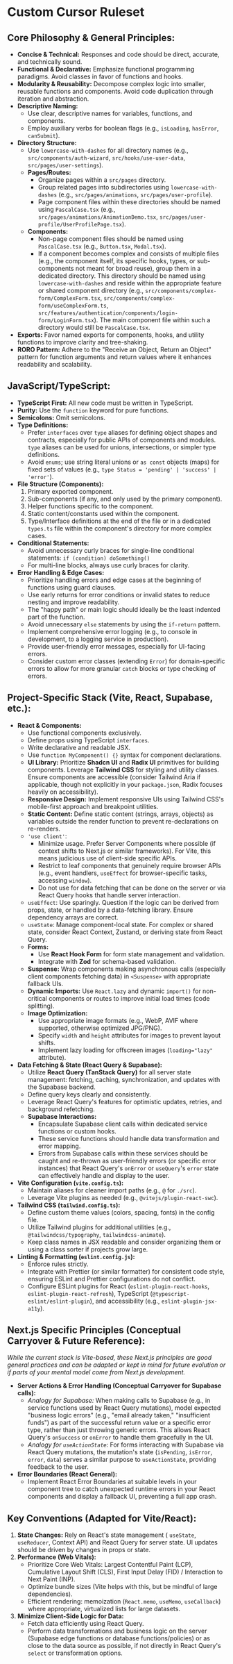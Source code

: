 # Custom Cursor Ruleset

## Core Philosophy & General Principles:

*   **Concise & Technical:** Responses and code should be direct, accurate, and technically sound.
*   **Functional & Declarative:** Emphasize functional programming paradigms. Avoid classes in favor of functions and hooks.
*   **Modularity & Reusability:** Decompose complex logic into smaller, reusable functions and components. Avoid code duplication through iteration and abstraction.
*   **Descriptive Naming:**
    *   Use clear, descriptive names for variables, functions, and components.
    *   Employ auxiliary verbs for boolean flags (e.g., `isLoading`, `hasError`, `canSubmit`).
*   **Directory Structure:**
    *   Use `lowercase-with-dashes` for all directory names (e.g., `src/components/auth-wizard`, `src/hooks/use-user-data`, `src/pages/user-settings`).
    *   **Pages/Routes:**
        *   Organize pages within a `src/pages` directory.
        *   Group related pages into subdirectories using `lowercase-with-dashes` (e.g., `src/pages/animations`, `src/pages/user-profile`).
        *   Page component files within these directories should be named using `PascalCase.tsx` (e.g., `src/pages/animations/AnimationDemo.tsx`, `src/pages/user-profile/UserProfilePage.tsx`).
    *   **Components:**
        *   Non-page component files should be named using `PascalCase.tsx` (e.g., `Button.tsx`, `Modal.tsx`).
        *   If a component becomes complex and consists of multiple files (e.g., the component itself, its specific hooks, types, or sub-components not meant for broad reuse), group them in a dedicated directory. This directory should be named using `lowercase-with-dashes` and reside within the appropriate feature or shared component directory (e.g., `src/components/complex-form/ComplexForm.tsx`, `src/components/complex-form/useComplexForm.ts`, `src/features/authentication/components/login-form/LoginForm.tsx`). The main component file within such a directory would still be `PascalCase.tsx`.
*   **Exports:** Favor named exports for components, hooks, and utility functions to improve clarity and tree-shaking.
*   **RORO Pattern:** Adhere to the "Receive an Object, Return an Object" pattern for function arguments and return values where it enhances readability and scalability.

## JavaScript/TypeScript:

*   **TypeScript First:** All new code must be written in TypeScript.
*   **Purity:** Use the `function` keyword for pure functions.
*   **Semicolons:** Omit semicolons.
*   **Type Definitions:**
    *   Prefer `interfaces` over `type` aliases for defining object shapes and contracts, especially for public APIs of components and modules. `type` aliases can be used for unions, intersections, or simpler type definitions.
    *   Avoid `enums`; use string literal unions or `as const` objects (maps) for fixed sets of values (e.g., `type Status = 'pending' | 'success' | 'error'`).
*   **File Structure (Components):**
    1.  Primary exported component.
    2.  Sub-components (if any, and only used by the primary component).
    3.  Helper functions specific to the component.
    4.  Static content/constants used within the component.
    5.  Type/Interface definitions at the end of the file or in a dedicated `types.ts` file within the component's directory for more complex cases.
*   **Conditional Statements:**
    *   Avoid unnecessary curly braces for single-line conditional statements: `if (condition) doSomething()`
    *   For multi-line blocks, always use curly braces for clarity.
*   **Error Handling & Edge Cases:**
    *   Prioritize handling errors and edge cases at the beginning of functions using guard clauses.
    *   Use early returns for error conditions or invalid states to reduce nesting and improve readability.
    *   The "happy path" or main logic should ideally be the least indented part of the function.
    *   Avoid unnecessary `else` statements by using the `if-return` pattern.
    *   Implement comprehensive error logging (e.g., to console in development, to a logging service in production).
    *   Provide user-friendly error messages, especially for UI-facing errors.
    *   Consider custom error classes (extending `Error`) for domain-specific errors to allow for more granular `catch` blocks or type checking of errors.

## Project-Specific Stack (Vite, React, Supabase, etc.):

*   **React & Components:**
    *   Use functional components exclusively.
    *   Define props using TypeScript `interfaces`.
    *   Write declarative and readable JSX.
    *   Use `function MyComponent() {}` syntax for component declarations.
    *   **UI Library:** Prioritize **Shadcn UI** and **Radix UI** primitives for building components. Leverage **Tailwind CSS** for styling and utility classes. Ensure components are accessible (consider Tailwind Aria if applicable, though not explicitly in your `package.json`, Radix focuses heavily on accessibility).
    *   **Responsive Design:** Implement responsive UIs using Tailwind CSS's mobile-first approach and breakpoint utilities.
    *   **Static Content:** Define static content (strings, arrays, objects) as variables outside the render function to prevent re-declarations on re-renders.
    *   `'use client'`:
        *   Minimize usage. Prefer Server Components where possible (if context shifts to Next.js or similar frameworks). For Vite, this means judicious use of client-side specific APIs.
        *   Restrict to leaf components that genuinely require browser APIs (e.g., event handlers, `useEffect` for browser-specific tasks, accessing `window`).
        *   Do not use for data fetching that can be done on the server or via React Query hooks that handle server interaction.
    *   `useEffect`: Use sparingly. Question if the logic can be derived from props, state, or handled by a data-fetching library. Ensure dependency arrays are correct.
    *   `useState`: Manage component-local state. For complex or shared state, consider React Context, Zustand, or deriving state from React Query.
    *   **Forms:**
        *   Use **React Hook Form** for form state management and validation.
        *   Integrate with **Zod** for schema-based validation.
    *   **Suspense:** Wrap components making asynchronous calls (especially client components fetching data) in `<Suspense>` with appropriate fallback UIs.
    *   **Dynamic Imports:** Use `React.lazy` and dynamic `import()` for non-critical components or routes to improve initial load times (code splitting).
    *   **Image Optimization:**
        *   Use appropriate image formats (e.g., WebP, AVIF where supported, otherwise optimized JPG/PNG).
        *   Specify `width` and `height` attributes for images to prevent layout shifts.
        *   Implement lazy loading for offscreen images (`loading="lazy"` attribute).
*   **Data Fetching & State (React Query & Supabase):**
    *   Utilize **React Query (TanStack Query)** for all server state management: fetching, caching, synchronization, and updates with the Supabase backend.
    *   Define query keys clearly and consistently.
    *   Leverage React Query's features for optimistic updates, retries, and background refetching.
    *   **Supabase Interactions:**
        *   Encapsulate Supabase client calls within dedicated service functions or custom hooks.
        *   These service functions should handle data transformation and error mapping.
        *   Errors from Supabase calls within these services should be caught and re-thrown as user-friendly errors (or specific error instances) that React Query's `onError` or `useQuery`'s `error` state can effectively handle and display to the user.
*   **Vite Configuration (`vite.config.ts`):**
    *   Maintain aliases for cleaner import paths (e.g., `@` for `./src`).
    *   Leverage Vite plugins as needed (e.g., `@vitejs/plugin-react-swc`).
*   **Tailwind CSS (`tailwind.config.ts`):**
    *   Define custom theme values (colors, spacing, fonts) in the config file.
    *   Utilize Tailwind plugins for additional utilities (e.g., `@tailwindcss/typography`, `tailwindcss-animate`).
    *   Keep class names in JSX readable and consider organizing them or using a class sorter if projects grow large.
*   **Linting & Formatting (`eslint.config.js`):**
    *   Enforce rules strictly.
    *   Integrate with Prettier (or similar formatter) for consistent code style, ensuring ESLint and Prettier configurations do not conflict.
    *   Configure ESLint plugins for React (`eslint-plugin-react-hooks`, `eslint-plugin-react-refresh`), TypeScript (`@typescript-eslint/eslint-plugin`), and accessibility (e.g., `eslint-plugin-jsx-a11y`).

## Next.js Specific Principles (Conceptual Carryover & Future Reference):

*While the current stack is Vite-based, these Next.js principles are good general practices and can be adapted or kept in mind for future evolution or if parts of your mental model come from Next.js development.*

*   **Server Actions & Error Handling (Conceptual Carryover for Supabase calls):**
    *   *Analogy for Supabase:* When making calls to Supabase (e.g., in service functions used by React Query mutations), model expected "business logic errors" (e.g., "email already taken," "insufficient funds") as part of the successful return value or a specific error type, rather than just throwing generic errors. This allows React Query's `onSuccess` or `onError` to handle them gracefully in the UI.
    *   *Analogy for `useActionState`:* For forms interacting with Supabase via React Query mutations, the mutation's state (`isPending`, `isError`, `error`, `data`) serves a similar purpose to `useActionState`, providing feedback to the user.
*   **Error Boundaries (React General):**
    *   Implement React Error Boundaries at suitable levels in your component tree to catch unexpected runtime errors in your React components and display a fallback UI, preventing a full app crash.

## Key Conventions (Adapted for Vite/React):

1.  **State Changes:** Rely on React's state management ( `useState`, `useReducer`, Context API) and React Query for server state. UI updates should be driven by changes in props or state.
2.  **Performance (Web Vitals):**
    *   Prioritize Core Web Vitals: Largest Contentful Paint (LCP), Cumulative Layout Shift (CLS), First Input Delay (FID) / Interaction to Next Paint (INP).
    *   Optimize bundle sizes (Vite helps with this, but be mindful of large dependencies).
    *   Efficient rendering: memoization (`React.memo`, `useMemo`, `useCallback`) where appropriate, virtualized lists for large datasets.
3.  **Minimize Client-Side Logic for Data:**
    *   Fetch data efficiently using React Query.
    *   Perform data transformations and business logic on the server (Supabase edge functions or database functions/policies) or as close to the data source as possible, if not directly in React Query's `select` or transformation options. 